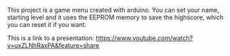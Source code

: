 This project is a game menu created with arduino. You can set your name, starting level and it uses the EEPROM memory to save the highscore, which you can reset it if you want.

This is a link to a presentation: https://www.youtube.com/watch?v=uxZLNhRaxPA&feature=share
